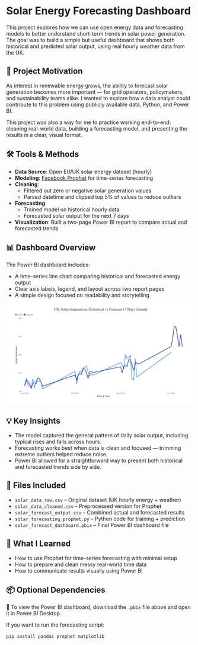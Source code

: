 # Solar Energy Forecasting Dashboard

This project explores how we can use open energy data and forecasting models to better understand short-term trends in solar power generation. The goal was to build a simple but useful dashboard that shows both historical and predicted solar output, using real hourly weather data from the UK.

## 📌 Project Motivation

As interest in renewable energy grows, the ability to forecast solar generation becomes more important — for grid operators, policymakers, and sustainability teams alike. I wanted to explore how a data analyst could contribute to this problem using publicly available data, Python, and Power BI.

This project was also a way for me to practice working end-to-end: cleaning real-world data, building a forecasting model, and presenting the results in a clear, visual format.

## 🛠 Tools & Methods

- **Data Source**: Open EU/UK solar energy dataset (hourly)
- **Modeling**: [Facebook Prophet](https://facebook.github.io/prophet/) for time-series forecasting
- **Cleaning**:
  - Filtered out zero or negative solar generation values
  - Parsed datetime and clipped top 5% of values to reduce outliers
- **Forecasting**:
  - Trained model on historical hourly data
  - Forecasted solar output for the next 7 days
- **Visualization**: Built a two-page Power BI report to compare actual and forecasted trends

## 📊 Dashboard Overview

The Power BI dashboard includes:

- A time-series line chart comparing historical and forecasted energy output
- Clear axis labels, legend, and layout across two report pages
- A simple design focused on readability and storytelling

![Dashboard Preview](solar_forecast_dashboard_preview.png)


## 💡 Key Insights

- The model captured the general pattern of daily solar output, including typical rises and falls across hours.
- Forecasting works best when data is clean and focused — trimming extreme outliers helped reduce noise.
- Power BI allowed for a straightforward way to present both historical and forecasted trends side by side.

## 📁 Files Included

- `solar_data_raw.csv` – Original dataset (UK hourly energy + weather)
- `solar_data_cleaned.csv` – Preprocessed version for Prophet
- `solar_forecast_output.csv` – Combined actual and forecasted results
- `solar_forecasting_prophet.py` – Python code for training + prediction
- `solar_forecast_dashboard.pbix` – Final Power BI dashboard file

## 🚀 What I Learned

- How to use Prophet for time-series forecasting with minimal setup
- How to prepare and clean messy real-world time data
- How to communicate results visually using Power BI

## 📦 Optional Dependencies

📁 To view the Power BI dashboard, download the `.pbix` file above and open it in Power BI Desktop.

If you want to run the forecasting script:

```bash
pip install pandas prophet matplotlib

